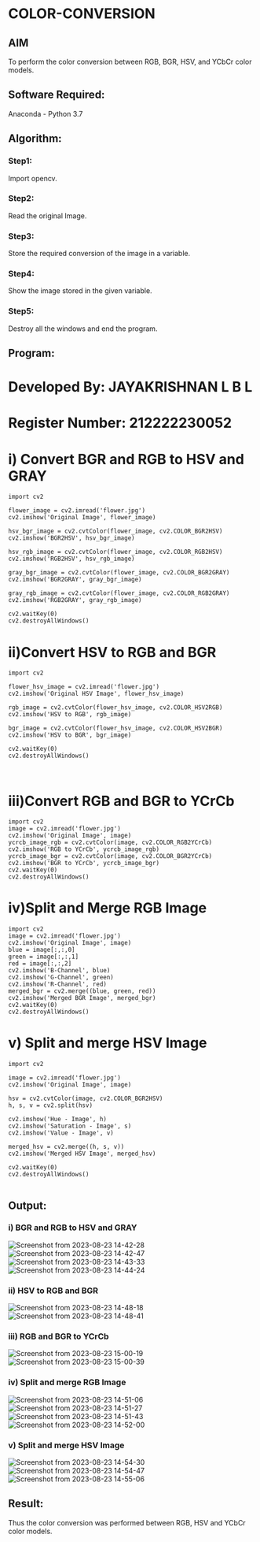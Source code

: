 # COLOR-CONVERSION
## AIM
To perform the color conversion between RGB, BGR, HSV, and YCbCr color models.

## Software Required:
Anaconda - Python 3.7
## Algorithm:
### Step1:
Import opencv.

### Step2:
Read the original Image.

### Step3:
Store the required conversion of the image in a variable.

### Step4:
Show the image stored in the given variable.

### Step5:
Destroy all the windows and end the program.

## Program:

# Developed By: JAYAKRISHNAN L B L
# Register Number: 212222230052
# i) Convert BGR and RGB to HSV and GRAY

```
import cv2

flower_image = cv2.imread('flower.jpg')
cv2.imshow('Original Image', flower_image)

hsv_bgr_image = cv2.cvtColor(flower_image, cv2.COLOR_BGR2HSV)
cv2.imshow('BGR2HSV', hsv_bgr_image)

hsv_rgb_image = cv2.cvtColor(flower_image, cv2.COLOR_RGB2HSV)
cv2.imshow('RGB2HSV', hsv_rgb_image)

gray_bgr_image = cv2.cvtColor(flower_image, cv2.COLOR_BGR2GRAY)
cv2.imshow('BGR2GRAY', gray_bgr_image)

gray_rgb_image = cv2.cvtColor(flower_image, cv2.COLOR_RGB2GRAY)
cv2.imshow('RGB2GRAY', gray_rgb_image)

cv2.waitKey(0)
cv2.destroyAllWindows()

```

# ii)Convert HSV to RGB and BGR

```
import cv2

flower_hsv_image = cv2.imread('flower.jpg')
cv2.imshow('Original HSV Image', flower_hsv_image)

rgb_image = cv2.cvtColor(flower_hsv_image, cv2.COLOR_HSV2RGB)
cv2.imshow('HSV to RGB', rgb_image)

bgr_image = cv2.cvtColor(flower_hsv_image, cv2.COLOR_HSV2BGR)
cv2.imshow('HSV to BGR', bgr_image)

cv2.waitKey(0)
cv2.destroyAllWindows()



```
# iii)Convert RGB and BGR to YCrCb
```
import cv2
image = cv2.imread('flower.jpg')
cv2.imshow('Original Image', image)
ycrcb_image_rgb = cv2.cvtColor(image, cv2.COLOR_RGB2YCrCb)
cv2.imshow('RGB to YCrCb', ycrcb_image_rgb)
ycrcb_image_bgr = cv2.cvtColor(image, cv2.COLOR_BGR2YCrCb)
cv2.imshow('BGR to YCrCb', ycrcb_image_bgr)
cv2.waitKey(0)
cv2.destroyAllWindows()

```



# iv)Split and Merge RGB Image

```
import cv2
image = cv2.imread('flower.jpg')
cv2.imshow('Original Image', image)
blue = image[:,:,0]
green = image[:,:,1]
red = image[:,:,2]
cv2.imshow('B-Channel', blue)
cv2.imshow('G-Channel', green)
cv2.imshow('R-Channel', red)
merged_bgr = cv2.merge((blue, green, red))
cv2.imshow('Merged BGR Image', merged_bgr)
cv2.waitKey(0)
cv2.destroyAllWindows()

```


# v) Split and merge HSV Image

```
import cv2

image = cv2.imread('flower.jpg')
cv2.imshow('Original Image', image)

hsv = cv2.cvtColor(image, cv2.COLOR_BGR2HSV)
h, s, v = cv2.split(hsv)

cv2.imshow('Hue - Image', h)
cv2.imshow('Saturation - Image', s)
cv2.imshow('Value - Image', v)

merged_hsv = cv2.merge((h, s, v))
cv2.imshow('Merged HSV Image', merged_hsv)

cv2.waitKey(0)
cv2.destroyAllWindows()


```
## Output:
### i) BGR and RGB to HSV and GRAY
   ![Screenshot from 2023-08-23 14-42-28](https://github.com/Jayakrishnan22003251/COLOR-CONVERSION/assets/120232371/e83e7ebd-61b1-4196-8528-50e6c0e380ad)
   ![Screenshot from 2023-08-23 14-42-47](https://github.com/Jayakrishnan22003251/COLOR-CONVERSION/assets/120232371/c9760124-cc78-45a5-8867-a11da00af7f1)
   ![Screenshot from 2023-08-23 14-43-33](https://github.com/Jayakrishnan22003251/COLOR-CONVERSION/assets/120232371/7cda62c0-da7a-4d41-9cfb-f8a57be11448)
   ![Screenshot from 2023-08-23 14-44-24](https://github.com/Jayakrishnan22003251/COLOR-CONVERSION/assets/120232371/db1b543f-a3e3-4b6a-9948-94eb4f576f03)


### ii) HSV to RGB and BGR
   ![Screenshot from 2023-08-23 14-48-18](https://github.com/Jayakrishnan22003251/COLOR-CONVERSION/assets/120232371/e9fce7aa-7792-4122-8596-a08e5c2df2d9)
     ![Screenshot from 2023-08-23 14-48-41](https://github.com/Jayakrishnan22003251/COLOR-CONVERSION/assets/120232371/28f47858-7661-4af5-b044-bd09a49b6904)


### iii) RGB and BGR to YCrCb
   ![Screenshot from 2023-08-23 15-00-19](https://github.com/Jayakrishnan22003251/COLOR-CONVERSION/assets/120232371/ae86ad5e-188e-4bf2-a445-e932bee7c7c3)
     ![Screenshot from 2023-08-23 15-00-39](https://github.com/Jayakrishnan22003251/COLOR-CONVERSION/assets/120232371/eda3c988-0137-4a54-b45f-25b48de08d1b)


### iv) Split and merge RGB Image
![Screenshot from 2023-08-23 14-51-06](https://github.com/Jayakrishnan22003251/COLOR-CONVERSION/assets/120232371/96aa6a95-557e-40d8-9ec2-838a8beecf29)
![Screenshot from 2023-08-23 14-51-27](https://github.com/Jayakrishnan22003251/COLOR-CONVERSION/assets/120232371/85ce2587-ddee-458f-8602-618956ba0814)
![Screenshot from 2023-08-23 14-51-43](https://github.com/Jayakrishnan22003251/COLOR-CONVERSION/assets/120232371/81016a03-42f3-4d96-af40-b95ab7ddc252)
![Screenshot from 2023-08-23 14-52-00](https://github.com/Jayakrishnan22003251/COLOR-CONVERSION/assets/120232371/4d068c5b-9aa6-41a2-af7c-15b1582ee778)


### v) Split and merge HSV Image
![Screenshot from 2023-08-23 14-54-30](https://github.com/Jayakrishnan22003251/COLOR-CONVERSION/assets/120232371/2ce89581-a9ed-4610-b8c6-b48678ca008c)
![Screenshot from 2023-08-23 14-54-47](https://github.com/Jayakrishnan22003251/COLOR-CONVERSION/assets/120232371/ee4a1c51-f2de-4c30-ae17-3ef0597d8979)
![Screenshot from 2023-08-23 14-55-06](https://github.com/Jayakrishnan22003251/COLOR-CONVERSION/assets/120232371/08f3e360-8478-433c-bfff-92978f714783)



## Result:
Thus the color conversion was performed between RGB, HSV and YCbCr color models.
